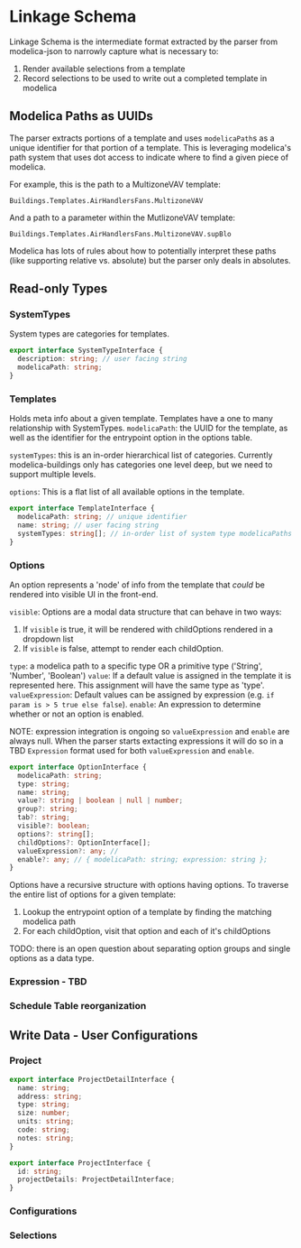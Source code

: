 # Linkage Schema

Linkage Schema is the intermediate format extracted by the parser from modelica-json to narrowly capture what is necessary to:

1. Render available selections from a template
2. Record selections to be used to write out a completed template in modelica

## Modelica Paths as UUIDs

The parser extracts portions of a template and uses `modelicaPath`s as a unique identifier for that portion of a template. This is leveraging modelica's path system that uses dot access to indicate where to find a given piece of modelica.

For example, this is the path to a MultizoneVAV template:

`Buildings.Templates.AirHandlersFans.MultizoneVAV`

And a path to a parameter within the MutlizoneVAV template:

`Buildings.Templates.AirHandlersFans.MultizoneVAV.supBlo`

Modelica has lots of rules about how to potentially interpret these paths (like supporting relative vs. absolute) but the parser only deals in absolutes.

## Read-only Types

### SystemTypes

System types are categories for templates.

```typescript
export interface SystemTypeInterface {
  description: string; // user facing string
  modelicaPath: string;
}
```

### Templates

Holds meta info about a given template. Templates have a one to many relationship with SystemTypes.
`modelicaPath`: the UUID for the template, as well as the identifier for the entrypoint option in the options table.

`systemTypes`: this is an in-order hierarchical list of categories. Currently modelica-buildings only has categories one level deep, but we need to support multiple levels.

`options`: This is a flat list of all available options in the template.

```typescript
export interface TemplateInterface {
  modelicaPath: string; // unique identifier
  name: string; // user facing string
  systemTypes: string[]; // in-order list of system type modelicaPaths
}
```

### Options

An option represents a 'node' of info from the template that _could_ be rendered into visible UI in the front-end.

`visible`: Options are a modal data structure that can behave in two ways:

1. If `visible` is true, it will be rendered with childOptions rendered in a dropdown list
2. If `visible` is false, attempt to render each childOption.

`type`: a modelica path to a specific type OR a primitive type ('String', 'Number', 'Boolean')
`value`: If a default value is assigned in the template it is represented here. This assignment will have the same type as 'type'.
`valueExpression`: Default values can be assigned by expression (e.g. `if param is > 5 true else false`).
`enable`: An expression to determine whether or not an option is enabled.

NOTE: expression integration is ongoing so `valueExpression` and `enable` are always null. When the parser starts extacting expressions it will do so in a TBD `Expression` format used for both `valueExpression` and `enable`.

```typescript
export interface OptionInterface {
  modelicaPath: string;
  type: string;
  name: string;
  value?: string | boolean | null | number;
  group?: string;
  tab?: string;
  visible?: boolean;
  options?: string[];
  childOptions?: OptionInterface[];
  valueExpression?: any; //
  enable?: any; // { modelicaPath: string; expression: string };
}
```

Options have a recursive structure with options having options. To traverse the entire list of options for a given template:

1. Lookup the entrypoint option of a template by finding the matching modelica path
2. For each childOption, visit that option and each of it's childOptions

TODO: there is an open question about separating option groups and single options as a data type.

### Expression - TBD

### Schedule Table reorganization

## Write Data - User Configurations

### Project

```typescript
export interface ProjectDetailInterface {
  name: string;
  address: string;
  type: string;
  size: number;
  units: string;
  code: string;
  notes: string;
}

export interface ProjectInterface {
  id: string;
  projectDetails: ProjectDetailInterface;
}
```

### Configurations

### Selections
